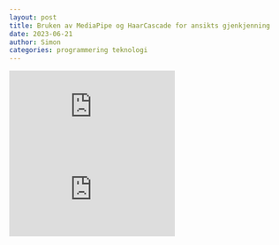```yaml
---
layout: post 
title: Bruken av MediaPipe og HaarCascade for ansikts gjenkjenning
date: 2023-06-21
author: Simon
categories: programmering teknologi 
---
```


<div class="video-container">
  <iframe src="https://www.youtube-nocookie.com/embed/ohr1Aye0K5o" frameborder="0" allow="autoplay; encrypted-media" allowfullscreen></iframe>
</div>

<div class="video-container">
  <iframe src="https://www.youtube-nocookie.com/embed/UzLDYO488HY" frameborder="0" allow="autoplay; encrypted-media" allowfullscreen></iframe>
</div>
